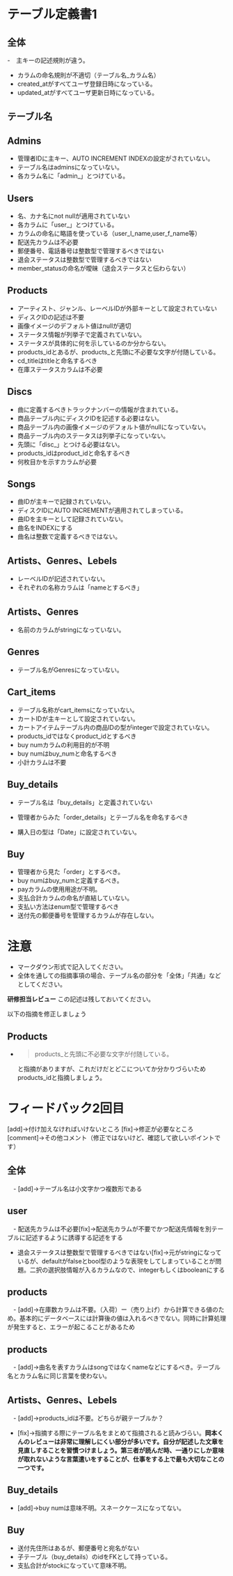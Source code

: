# テーブル定義書1
## 全体
-　主キーの記述規則が違う。
- カラムの命名規則が不適切（テーブル名_カラム名）
- created_atがすべてユーザ登録日時になっている。
- updated_atがすべてユーザ更新日時になっている。
## テーブル名
## Admins
- 管理者IDに主キー、AUTO INCREMENT INDEXの設定がされていない。
- テーブル名はadminsになっていない。
- 各カラム名に「admin_」とつけている。
## Users
- 名、カナ名にnot nullが適用されていない
- 各カラムに「user_」とつけている。
- カラムの命名に略語を使っている（user_l_name,user_f_name等）
- 配送先カラムは不必要
- 郵便番号、電話番号は整数型で管理するべきではない
- 退会ステータスは整数型で管理するべきではない
- member_statusの命名が曖昧（退会ステータスと伝わらない）
## Products
- アーティスト、ジャンル、レーベルIDが外部キーとして設定されていない
- ディスクIDの記述は不要
- 画像イメージのデフォルト値はnullが適切
- ステータス情報が列挙子で定義されていない。
- ステータスが具体的に何を示しているのか分からない。
- products_idとあるが、products_と先頭に不必要な文字が付随している。
- cd_titleはtitleと命名するべき
- 在庫ステータスカラムは不必要
## Discs
- 曲に定義するべきトラックナンバーの情報が含まれている。
- 商品テーブル内にディスクIDを記述する必要はない。
- 商品テーブル内の画像イメージのデフォルト値がnullになっていない。
- 商品テーブル内のステータスは列挙子になっていない。
- 先頭に「disc_」とつける必要はない。
- products_idはproduct_idと命名するべき
- 何枚目かを示すカラムが必要
## Songs
- 曲IDが主キーで記録されていない。
- ディスクIDにAUTO INCREMENTが適用されてしまっている。
- 曲IDを主キーとして記録されていない。
- 曲名をINDEXにする
- 曲名は整数で定義するべきではない。
## Artists、Genres、Lebels
- レーベルIDが記述されていない。
- それぞれの名称カラムは「nameとするべき」
## Artists、Genres
- 名前のカラムがstringになっていない。

## Genres
- テーブル名がGenresになっていない。

## Cart_items
- テーブル名称がcart_itemsになっていない。
- カートIDが主キーとして設定されていない。
- カートアイテムテーブル内の商品IDの型がintegerで設定されていない。
- products_idではなくproduct_idとするべき
- buy numカラムの利用目的が不明
- buy numはbuy_numと命名するべき
- 小計カラムは不要
## Buy_details
- テーブル名は「buy_details」と定義されていない
- 管理者からみた「order_details」とテーブル名を命名するべき

- 購入日の型は「Date」に設定されていない。

## Buy
- 管理者から見た「order」とするべき。
- buy numはbuy_numと定義するべき。
- payカラムの使用用途が不明。
- 支払合計カラムの命名が直結していない。
- 支払い方法はenum型で管理するべき
- 送付先の郵便番号を管理するカラムが存在しない。

# 注意
* マークダウン形式で記入してください。
* 全体を通しての指摘事項の場合、テーブル名の部分を「全体」「共通」などとしてください。

**研修担当レビュー**
この記述は残しておいてください。

以下の指摘を修正しましょう
## Products
- >products_と先頭に不必要な文字が付随している。
  
  と指摘がありますが、これだけだとどこについてか分かりづらいためproducts_idと指摘しましょう。


# フィードバック2回目
[add]→付け加えなければいけないところ
[fix]→修正が必要なところ
[comment]→その他コメント（修正ではないけど、確認して欲しいポイントです）

## 全体
　- [add]→テーブル名は小文字かつ複数形である
 
## user
　- 配送先カラムは不必要[fix]→配送先カラムが不要でかつ配送先情報を別テーブルに記述するように誘導する記述をする
  - 退会ステータスは整数型で管理するべきではない[fix]→元がstringになっているが、defaultがfalseとbool型のような表現をしてしまっていることが問題。二択の選択肢情報が入るカラムなので、integerもしくはbooleanにする

## products
　- [add]→在庫数カラムは不要。（入荷）ー（売り上げ）から計算できる値のため。基本的にデータベースには計算後の値は入れるべきでない。同時に計算処理が発生すると、エラーが起こることがあるため
 
## products
　- [add]→曲名を表すカラムはsongではなくnameなどにするべき。テーブル名とカラム名に同じ言葉を使わない。
 
## Artists、Genres、Lebels
　- [add]→products_idは不要。どちらが親テーブルか？
 -  [fix]→指摘する際にテーブル名をまとめて指摘されると読みづらい。**岡本くんのレビューは非常に理解しにくい部分が多いです。自分が記述した文章を見直しすることを習慣つけましょう。第三者が読んだ時、一通りにしか意味が取れないような言葉遣いをすることが、仕事をする上で最も大切なことの一つです。**
 
## Buy_details
 - [add]→buy numは意味不明。スネークケースになってない。
 
## Buy
 - 送付先住所はあるが、郵便番号と宛名がない
 - 子テーブル（buy_details）のidをFKとして持っている。
 - 支払合計がstockになっていて意味不明。
 
